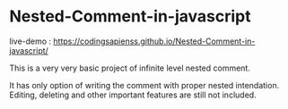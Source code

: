 # Nested-Comment-in-javascript

live-demo : https://codingsapienss.github.io/Nested-Comment-in-javascript/

This is a very very basic project of infinite level nested comment.

It has only option of writing the comment with proper nested intendation. Editing, deleting and other important features are still not included.
